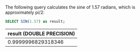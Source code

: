 The following query calculates the sine of 1.57 radians, which is approximately pi/2:

``` sql
SELECT SIN(1.57) as result;
```

| result (DOUBLE PRECISION) |
| :--- |
| 0.9999996829318346 |
